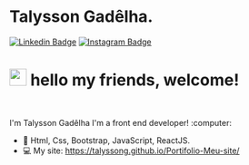 <h1> Talysson Gadêlha.</h1>


[![Linkedin Badge](https://img.shields.io/badge/-Linkedin-6633cc?style=for-the-badge&logo=Linkedin&logoColor=white&link=https://www.linkedin.com/in/talysson-gadêlha-a174561b3/)](https://www.linkedin.com/in/talysson-gadêlha-a174561b3/)
[![Instagram Badge](https://img.shields.io/badge/-Instagram-6633cc?style=for-the-badge&logo=Instagram&logoColor=white&link=https://www.instagram.com/talyssongadelha/?hl=pt-br)](https://www.instagram.com/talyssongadelha/?hl=pt-br) 



# <img src="https://media.giphy.com/media/hvRJCLFzcasrR4ia7z/giphy.gif" width="30px"> hello my friends, welcome! <br>
<br>
<p>
I'm Talysson Gadêlha
I'm a front end  developer! :computer:
</p>

- 🚀 Html, Css, Bootstrap, JavaScript, ReactJS.
- 💻 My site: https://talyssong.github.io/Portifolio-Meu-site/
